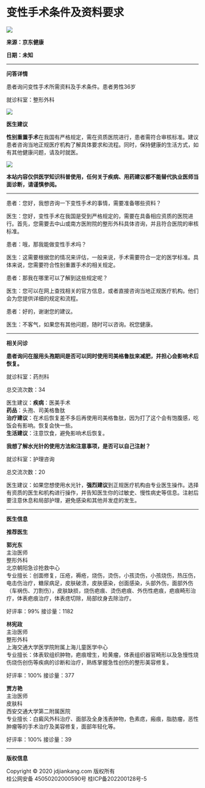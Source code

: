 # 变性手术条件及资料要求

![](https://storage.360buyimg.com/nhp/seo/img/logo.png)

**来源：京东健康**

**日期：未知**

---

**问答详情**

患者询问变性手术所需资料及手术条件。患者男性36岁

就诊科室：整形外科

![](https://s4-relay.360buyimg.com/relay/c/cut/6/ffddb5cad494537012f438860cc2b4f3)

**医生建议**

**性别重置手术**在我国有严格规定，需在资质医院进行，患者需符合审核标准。建议患者咨询当地正规医疗机构了解具体要求和流程。同时，保持健康的生活方式，如有其他健康问题，请及时就医。

![](https://s5-relay.360buyimg.com/relay/c/cut/6/d514801e4fe73003b412cda3a1ea38cc)

**本站内容仅供医学知识科普使用，任何关于疾病、用药建议都不能替代执业医师当面诊断，请谨慎参阅。**

---

患者：您好，我想咨询一下变性手术的事情，需要准备哪些资料？

医生：您好，变性手术在我国是受到严格规定的，需要在具备相应资质的医院进行。首先，您需要去中山或南方医附院的整形外科具体咨询，并且符合医院的审核标准。

患者：哦，那我能做变性手术吗？

医生：这需要根据您的情况来评估，一般来说，手术需要符合一定的医学标准。具体来说，您需要符合性别重置手术的相关规定。

患者：那我在哪里可以了解到这些规定呢？

医生：您可以在网上查找相关的官方信息，或者直接咨询当地正规医疗机构。他们会为您提供详细的规定和流程。

患者：好的，谢谢您的建议。

医生：不客气，如果您有其他问题，随时可以咨询。祝您健康。

---

**相关问诊**

**患者询问在服用头孢期间是否可以同时使用司美格鲁肽来减肥，并担心会影响术后恢复。**

就诊科室：药剂科

总交流次数：34

医生建议：**疾病**：医美手术  
**药品**：头孢、司美格鲁肽  
**治疗建议**：在术后恢复差不多后再使用司美格鲁肽，因为打了这个会有饱腹感，吃饭会有影响。恢复会快一些。  
**生活建议**：注意饮食，避免影响术后恢复。

**我想了解水光针的使用方法和注意事项，是否可以自己注射？**

就诊科室：护理咨询

总交流次数：20

医生建议：如果您想使用水光针，**强烈建议**到正规医疗机构由专业医生操作。选择有资质的医生和机构进行操作，并告知医生你的过敏史、慢性病史等信息。注射后要注意休息和局部护理，避免感染和其他并发症的发生。

---

**医生信息**

**推荐医生**

**郭光东**  
主治医师  
整形外科  
北京朝阳急诊抢救中心  
专业擅长：创面修复，压疮，褥疮，烧伤，烫伤，小孩烫伤，小孩烧伤，热压伤，电击伤治疗，糖尿病足，皮肤破溃，皮肤感染，创面感染，头部外伤，面部外伤（车祸伤、刀割伤），皮肤缺损，烧伤疤痕、烫伤疤痕、外伤性疤痕，疤痕畸形治疗，体表疤痕治疗，体表痣切除，局部纹身去除治疗。

好评率：99% 接诊量：1182

**林宪政**  
主治医师  
整形外科  
上海交通大学医学院附属上海儿童医学中心  
专业擅长：体表软组织肿物，疤痕增生，睑黄瘤，体表组织器官畸形以及急慢性烧伤烧伤创伤等疾病的诊断和治疗，熟练掌握急性创伤的整形美容修复。

好评率：100% 接诊量：377

**贾方艳**  
主治医师  
皮肤科  
西安交通大学第二附属医院  
专业擅长：白癜风外科治疗、面部及全身浅表肿物，色素痣，瘢痕，脂肪瘤，恶性肿瘤等的手术治疗及美容修复，面部年轻化等。

好评率：100% 接诊量：39

---

**版权信息**

Copyright © 2020 jdjiankang.com 版权所有  
桂公网安备 45050202000590号 桂ICP备202200128号-5
<!-- tcd_original_link https://www.jd.com/qa/226593598223688 -->
